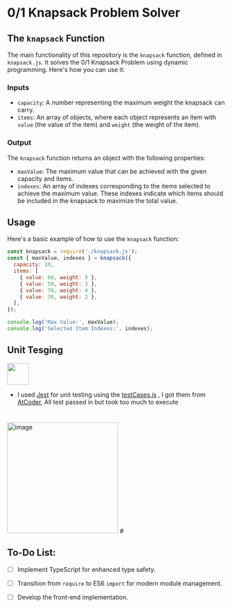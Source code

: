 # 0/1 Knapsack Problem Solver

## The `knapsack` Function

The main functionality of this repository is the `knapsack` function, defined in `knapsack.js`. It solves the 0/1 Knapsack Problem using dynamic programming. Here's how you can use it:

### Inputs

- `capacity`: A number representing the maximum weight the knapsack can carry.
- `items`: An array of objects, where each object represents an item with `value` (the value of the item) and `weight` (the weight of the item).

### Output

The `knapsack` function returns an object with the following properties:

- `maxValue`: The maximum value that can be achieved with the given capacity and items.
- `indexes`: An array of indexes corresponding to the items selected to achieve the maximum value. These indexes indicate which items should be included in the knapsack to maximize the total value.

## Usage

Here's a basic example of how to use the `knapsack` function:

```javascript
const knapsack = require('./knapsack.js');
const { maxValue, indexes } = knapsack({
  capacity: 10,
  items: [
    { value: 60, weight: 5 },
    { value: 50, weight: 3 },
    { value: 70, weight: 4 },
    { value: 30, weight: 2 },
  ],
});

console.log('Max Value:', maxValue);
console.log('Selected Item Indexes:', indexes);

```
## Unit Tesging 
<img height="50" src="https://user-images.githubusercontent.com/25181517/187955005-f4ca6f1a-e727-497b-b81b-93fb9726268e.png">

- I used [Jest](https://jestjs.io/)  for unit testing using the [testCases.js](testCases.js) , I got them from [AtCoder](https://atcoder.jp/contests/dp/tasks/dp_d), All test passed in but took too much to execute 
#
<img width="256" alt="image" src="https://github.com/MoncefME/knapsack-01/assets/77624873/6f095131-7add-4ad0-8b99-04e070601384">
#

## To-Do List:
- [ ] Implement TypeScript for enhanced type safety.
- [ ] Transition from `require` to ES6 `import` for modern module management.
- [ ] Develop the front-end implementation.


